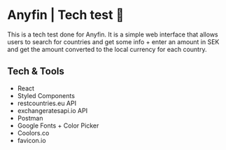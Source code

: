 # Anyfin | Tech test 🐬

This is a tech test done for Anyfin. It is a simple web interface that allows users to search for countries and get some info + enter an amount in SEK and get the amount converted to the local currency for each country. 

## Tech & Tools

- React
- Styled Components
- restcountries.eu API
- exchangeratesapi.io API
- Postman
- Google Fonts + Color Picker
- Coolors.co
- favicon.io
